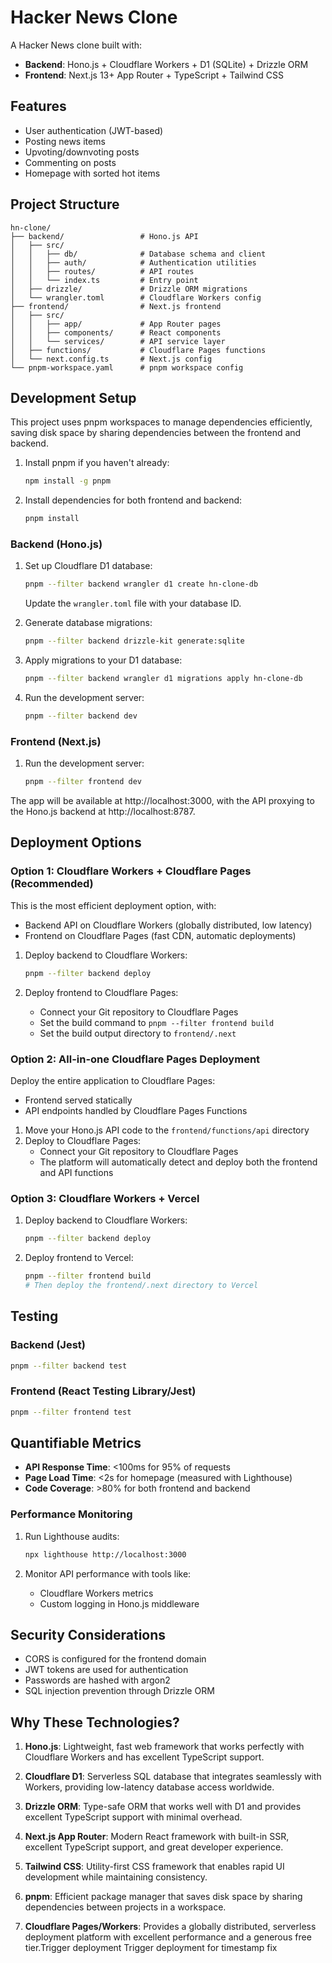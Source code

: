 # Hacker News Clone

A Hacker News clone built with:
- **Backend**: Hono.js + Cloudflare Workers + D1 (SQLite) + Drizzle ORM
- **Frontend**: Next.js 13+ App Router + TypeScript + Tailwind CSS

## Features

- User authentication (JWT-based)
- Posting news items
- Upvoting/downvoting posts
- Commenting on posts
- Homepage with sorted hot items

## Project Structure

```
hn-clone/
├── backend/                 # Hono.js API
│   ├── src/
│   │   ├── db/              # Database schema and client
│   │   ├── auth/            # Authentication utilities
│   │   ├── routes/          # API routes
│   │   └── index.ts         # Entry point
│   ├── drizzle/             # Drizzle ORM migrations
│   └── wrangler.toml        # Cloudflare Workers config
├── frontend/                # Next.js frontend
│   ├── src/
│   │   ├── app/             # App Router pages
│   │   ├── components/      # React components
│   │   └── services/        # API service layer
│   ├── functions/           # Cloudflare Pages functions
│   └── next.config.ts       # Next.js config
└── pnpm-workspace.yaml      # pnpm workspace config
```

## Development Setup

This project uses pnpm workspaces to manage dependencies efficiently, saving disk space by sharing dependencies between the frontend and backend.

1. Install pnpm if you haven't already:
   ```bash
   npm install -g pnpm
   ```

2. Install dependencies for both frontend and backend:
   ```bash
   pnpm install
   ```

### Backend (Hono.js)

1. Set up Cloudflare D1 database:
   ```bash
   pnpm --filter backend wrangler d1 create hn-clone-db
   ```
   Update the `wrangler.toml` file with your database ID.

2. Generate database migrations:
   ```bash
   pnpm --filter backend drizzle-kit generate:sqlite
   ```

3. Apply migrations to your D1 database:
   ```bash
   pnpm --filter backend wrangler d1 migrations apply hn-clone-db
   ```

4. Run the development server:
   ```bash
   pnpm --filter backend dev
   ```

### Frontend (Next.js)

1. Run the development server:
   ```bash
   pnpm --filter frontend dev
   ```

The app will be available at http://localhost:3000, with the API proxying to the Hono.js backend at http://localhost:8787.

## Deployment Options

### Option 1: Cloudflare Workers + Cloudflare Pages (Recommended)

This is the most efficient deployment option, with:
- Backend API on Cloudflare Workers (globally distributed, low latency)
- Frontend on Cloudflare Pages (fast CDN, automatic deployments)

1. Deploy backend to Cloudflare Workers:
   ```bash
   pnpm --filter backend deploy
   ```

2. Deploy frontend to Cloudflare Pages:
   - Connect your Git repository to Cloudflare Pages
   - Set the build command to `pnpm --filter frontend build`
   - Set the build output directory to `frontend/.next`

### Option 2: All-in-one Cloudflare Pages Deployment

Deploy the entire application to Cloudflare Pages:
- Frontend served statically
- API endpoints handled by Cloudflare Pages Functions

1. Move your Hono.js API code to the `frontend/functions/api` directory
2. Deploy to Cloudflare Pages:
   - Connect your Git repository to Cloudflare Pages
   - The platform will automatically detect and deploy both the frontend and API functions

### Option 3: Cloudflare Workers + Vercel

1. Deploy backend to Cloudflare Workers:
   ```bash
   pnpm --filter backend deploy
   ```

2. Deploy frontend to Vercel:
   ```bash
   pnpm --filter frontend build
   # Then deploy the frontend/.next directory to Vercel
   ```

## Testing

### Backend (Jest)

```bash
pnpm --filter backend test
```

### Frontend (React Testing Library/Jest)

```bash
pnpm --filter frontend test
```

## Quantifiable Metrics

- **API Response Time**: &lt;100ms for 95% of requests
- **Page Load Time**: &lt;2s for homepage (measured with Lighthouse)
- **Code Coverage**: &gt;80% for both frontend and backend

### Performance Monitoring

1. Run Lighthouse audits:
   ```bash
   npx lighthouse http://localhost:3000
   ```

2. Monitor API performance with tools like:
   - Cloudflare Workers metrics
   - Custom logging in Hono.js middleware

## Security Considerations

- CORS is configured for the frontend domain
- JWT tokens are used for authentication
- Passwords are hashed with argon2
- SQL injection prevention through Drizzle ORM

## Why These Technologies?

1. **Hono.js**: Lightweight, fast web framework that works perfectly with Cloudflare Workers and has excellent TypeScript support.

2. **Cloudflare D1**: Serverless SQL database that integrates seamlessly with Workers, providing low-latency database access worldwide.

3. **Drizzle ORM**: Type-safe ORM that works well with D1 and provides excellent TypeScript support with minimal overhead.

4. **Next.js App Router**: Modern React framework with built-in SSR, excellent TypeScript support, and great developer experience.

5. **Tailwind CSS**: Utility-first CSS framework that enables rapid UI development while maintaining consistency.

6. **pnpm**: Efficient package manager that saves disk space by sharing dependencies between projects in a workspace.

7. **Cloudflare Pages/Workers**: Provides a globally distributed, serverless deployment platform with excellent performance and a generous free tier.Trigger deployment
Trigger deployment for timestamp fix
